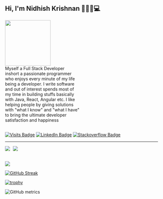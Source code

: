 ## Hi, I'm Nidhish Krishnan 🎩👋🏼💻

<div style="-webkit-column-count: 2; -moz-column-count: 2; column-count: 2; -webkit-column-rule: 1px dotted #e0e0e0; -moz-column-rule: 1px dotted #e0e0e0; column-rule: 1px dotted #e0e0e0;">
   <div style="display: inline-block;">
   <a href="https://github.com/nidhishkrishnan"><img align="left" width="150" height="150" src="https://user-images.githubusercontent.com/6831336/88899921-f650e480-d24e-11ea-8014-0378a11959a2.jpg"></a>
    </div>
    <div style="display: inline-block;">
        Myself a Full Stack Developer inshort a passionate programmer who enjoys every minute of my life being a developer. 
I write software and out of interest spends most of my time in building stuffs basically with Java, React, Angular etc. I like helping people by giving solutions with "what I know" and "what I have" to bring the ultimate developer satisfaction and happiness
    </div>
</div>
</br>

[![Visits Badge](https://badges.pufler.dev/visits/nidhishkrishnan/nidhishkrishnan)](https://github.com/nidhishkrishnan/nidhishkrishnan)
[![LinkedIn Badge](http://img.shields.io/badge/-Nidhish%20Krishnan-blue?style=flat&logo=Linkedin&logoColor=white&link=https://www.linkedin.com/in/nidhishkrishnan/)](https://www.linkedin.com/in/nidhishkrishnan)
[![Stackoverflow Badge](https://img.shields.io/badge/-Nidhish%20Krishnan-gray?style=flat&logo=stackoverflow&logoColor=orange&link=https://stackoverflow.com/users/1575570/nidhish-krishnan)](https://stackoverflow.com/users/1575570/nidhish-krishnan)

<hr></hr>



<div style="-webkit-column-count: 2; -moz-column-count: 2; column-count: 2; -webkit-column-rule: 1px dotted #e0e0e0; -moz-column-rule: 1px dotted #e0e0e0; column-rule: 1px dotted #e0e0e0;">
   <div style="display: inline-block;">
  <a href="https://github.com/nidhishkrishnan"><img  align="left" src="https://github-readme-stats.vercel.app/api?username=nidhishkrishnan&show_icons=true&count_private=true&include_all_commits=true&hide=contribs&card_width=98"></a>
    </div>
    <a href="https://github.com/nidhishkrishnan"><div style="display: inline-block;">
        <img align="right" src="https://github-readme-stats.vercel.app/api/top-langs/?username=nidhishkrishnan&show_icons=true&count_private=true&include_all_commits=true&layout=compact&card_width=265">
       </div></a>
</div>

<br/>


<a href="https://github.com/nidhishkrishnan"><div style="display: inline-block;">
        <img align="left" src="http://github-readme-streak-stats.herokuapp.com?user=nidhishkrishnan&date_format=j%20M%5B%20Y%5D">
       </div></a>

[![GitHub Streak]()](https://git.io/streak-stats)

[![trophy](https://github-profile-trophy.vercel.app/?username=nidhishkrishnan)](https://github.com/ryo-ma/github-profile-trophy)



![GitHub metrics](https://metrics.lecoq.io/nidhishkrishnan?count_private=true&include_all_commits=true)  


<!--
</p>










